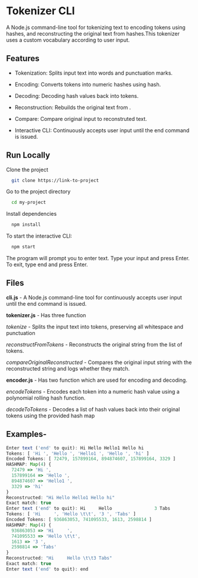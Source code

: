 
# Tokenizer CLI


A Node.js command-line tool for tokenizing text to encoding tokens using hashes, and reconstructing the original text from hashes.This tokenizer uses a custom vocabulary according to user input.








## Features

- Tokenization: Splits input text into words and punctuation marks.

- Encoding: Converts tokens into numeric hashes using hash.

- Decoding: Decoding hash values back into tokens.

- Reconstruction: Rebuilds the original text from .

- Compare: Compare original input to reconstruted text.

- Interactive CLI: Continuously accepts user input until the end command is issued.
## Run Locally

Clone the project

```bash
  git clone https://link-to-project
```

Go to the project directory

```bash
  cd my-project
```

Install dependencies

```bash
  npm install
```

To start the interactive CLI:

```bash
  npm start
```

The program will prompt you to enter text. Type your input and press Enter. To exit, type end and press Enter.

## Files

**cli.js** - A Node.js command-line tool for continuously accepts user input until the end command is issued.

**tokenizer.js** - Has three function
  
  *tokenize* - Splits the input text into tokens, preserving all whitespace and punctuation

  *reconstructFromTokens* - Reconstructs the original string from the list of tokens.
  
  *compareOriginalReconstructed* - Compares the original input string with the reconstructed string and logs whether they match.

**encoder.js** - Has two function which are used for encoding and decoding.

  *encodeTokens* - Encodes each token into a numeric hash value using a polynomial rolling hash function.

  *decodeToTokens* - Decodes a list of hash values back into their original tokens using the provided hash map


## Examples-

```javascript
Enter text ('end' to quit): Hi Hello Hello1 Hello hi
Tokens: [ 'Hi ', 'Hello ', 'Hello1 ', 'Hello ', 'hi' ]
Encoded Tokens: [ 72479, 157899164, 894874607, 157899164, 3329 ]
HASHMAP: Map(4) {
  72479 => 'Hi ',
  157899164 => 'Hello ',
  894874607 => 'Hello1 ',
  3329 => 'hi'
}
Reconstructed: "Hi Hello Hello1 Hello hi"
Exact match: true
Enter text ('end' to quit): Hi     Hello                3 Tabs
Tokens: [ 'Hi     ', 'Hello \t\t', '3 ', 'Tabs' ]
Encoded Tokens: [ 936863053, 741095533, 1613, 2598814 ]
HASHMAP: Map(4) {
  936863053 => 'Hi     ',
  741095533 => 'Hello \t\t',
  1613 => '3 ',
  2598814 => 'Tabs'
}
Reconstructed: "Hi     Hello \t\t3 Tabs"
Exact match: true
Enter text ('end' to quit): end
```

